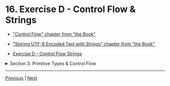 # 16. Exercise D - Control Flow & Strings

-   ["Control Flow" chapter from "the Book"](https://doc.rust-lang.org/book/ch03-05-control-flow.html)

-   ["Storing UTF-8 Encoded Text with Strings" chapter from "the Book"](https://doc.rust-lang.org/book/ch08-02-strings.html)

-   [Exercise D - Control Flow Strings](https://github.com/CleanCut/ultimate_rust_crash_course/tree/main/exercise/d_control_flow_strings)


<details>
  <summary> Section 3: Primitive Types & Control Flow </summary>

  - [Codebase: s3_exercise_d](../codebase/s3_exercise_d/)

</details>

---

[Previous](./15_Strings.md) | [Next](./17_Ownership.md)
